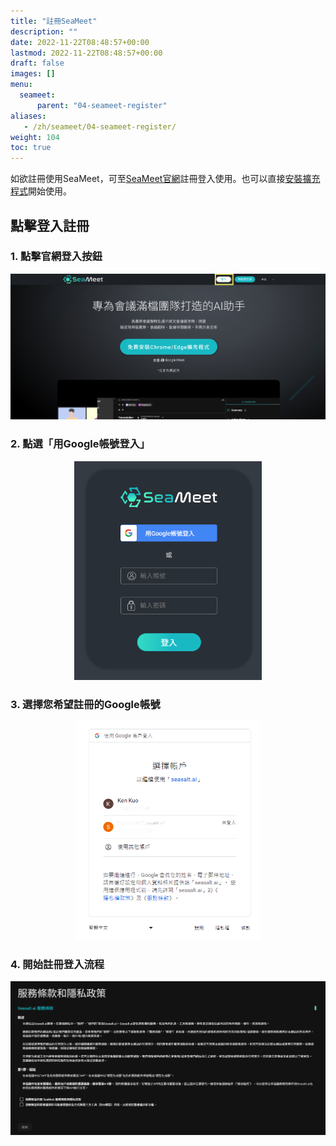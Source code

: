 ```yaml
---
title: "註冊SeaMeet"
description: ""
date: 2022-11-22T08:48:57+00:00
lastmod: 2022-11-22T08:48:57+00:00
draft: false
images: []
menu:
  seameet:
      parent: "04-seameet-register"
aliases:
   - /zh/seameet/04-seameet-register/
weight: 104
toc: true
---
```


如欲註冊使用SeaMeet，可至[SeaMeet官網](https://meet.seasalt.ai/)註冊登入使用。也可以直接[安裝擴充程式](https://chrome.google.com/webstore/detail/seameet-ai-meeting-minute/gkkhkniggakfgioeeclbllpihmipkcmn)開始使用。

## 點擊登入註冊

### 1. 點擊官網登入按鈕

<center>
<img src="/images/seameet-zh/點擊SeaMeet官網登入按鈕.png" alt="點擊SeaMeet官網登入按鈕"/>
</center>


### 2. 點選「用Google帳號登入」

<center>
<img height="350px" src="/images/seameet-zh/用Google帳號登入SeaMeet.png" alt="用Google帳號登入SeaMeet.png"/>
</center>

### 3. 選擇您希望註冊的Google帳號

<center>
<img height="350px" src="/images/seameet-zh/選擇希望註冊到SeaMeet的Google帳號.png" alt="選擇希望註冊到SeaMeet的Google帳號"/>
</center>

### 4. 開始註冊登入流程

<center>
<img src="/images/seameet-zh/開始註冊SeaMeet登入流程.png" alt="開始註冊SeaMeet登入流程"/>
</center>
